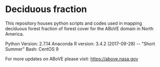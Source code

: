 # Deciduous fraction

This repository houses python scripts and codes used in mapping deciduous forest fraction of forest cover for the ABoVE domain in North America.

Python Version: 2.7.14 Anaconda
R version: 3.4.2 (2017-09-28) -- "Short Summer"
Bash: CentOS 9

For more updates on ABoVE please visit: https://above.nasa.gov
